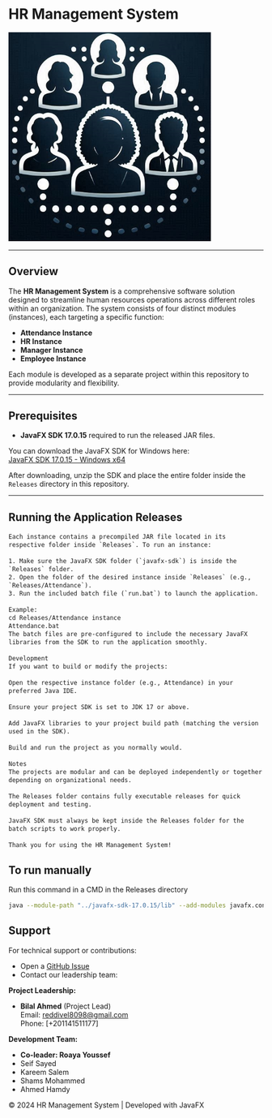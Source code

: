# HR Management System

<img src="./Releases/Icon.png" alt="HR Management Application" style="width:400px; height:auto;" />

---

## Overview

The **HR Management System** is a comprehensive software solution designed to streamline human resources operations across different roles within an organization. The system consists of four distinct modules (instances), each targeting a specific function:

- **Attendance Instance**  
- **HR Instance**  
- **Manager Instance**  
- **Employee Instance**  

Each module is developed as a separate project within this repository to provide modularity and flexibility.

---

## Prerequisites

- **JavaFX SDK 17.0.15** required to run the released JAR files.  

You can download the JavaFX SDK for Windows here:  
[JavaFX SDK 17.0.15 - Windows x64](https://download2.gluonhq.com/openjfx/17.0.15/openjfx-17.0.15_windows-x64_bin-sdk.zip)  

After downloading, unzip the SDK and place the entire folder inside the `Releases` directory in this repository.

---

## Running the Application Releases
```
Each instance contains a precompiled JAR file located in its respective folder inside `Releases`. To run an instance:

1. Make sure the JavaFX SDK folder (`javafx-sdk`) is inside the `Releases` folder.
2. Open the folder of the desired instance inside `Releases` (e.g., `Releases/Attendance`).
3. Run the included batch file (`run.bat`) to launch the application.

Example:
cd Releases/Attendance instance
Attendance.bat
The batch files are pre-configured to include the necessary JavaFX libraries from the SDK to run the application smoothly.

Development
If you want to build or modify the projects:

Open the respective instance folder (e.g., Attendance) in your preferred Java IDE.

Ensure your project SDK is set to JDK 17 or above.

Add JavaFX libraries to your project build path (matching the version used in the SDK).

Build and run the project as you normally would.

Notes
The projects are modular and can be deployed independently or together depending on organizational needs.

The Releases folder contains fully executable releases for quick deployment and testing.

JavaFX SDK must always be kept inside the Releases folder for the batch scripts to work properly.

Thank you for using the HR Management System!
```
## To run manually
Run this command in a CMD in the Releases directory
```bash
java --module-path "../javafx-sdk-17.0.15/lib" --add-modules javafx.controls,javafx.fxml -jar target/Replace_with_jar_name.jar
```
## Support

For technical support or contributions:
- Open a [GitHub Issue](https://github.com/HR-Management/issues)
- Contact our leadership team:

**Project Leadership:**
- **Bilal Ahmed** (Project Lead)  
  Email: [reddivel8098@gmail.com](mailto:reddivel8098@gmail.com)  
  Phone: [+201141511177] 

**Development Team:**
- **Co-leader: Roaya Youssef**
- Seif Sayed
- Kareem Salem 
- Shams Mohammed
- Ahmed Hamdy

© 2024 HR Management System | Developed with JavaFX
